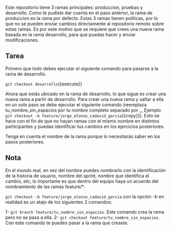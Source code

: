 Este repositorio tiene 3 ramas principales: produccion, pruebas y desarrollo. Como te pudiste dar cuenta en el paso anterior, la rama de produccion es la rama por defecto. Estas 3 ramas tienen políticas, por lo que no se pueden enviar cambios directamente al repositorio remoto sobre estas ramas. Es por este motivo que se requiere que crees una nueva rama basada en la rama desarrollo, para que puedas hacer y enviar modificaciones.

## Tarea

Primero que todo debes ejecutar el siguiente comando para pasarse a la rama de desarrollo.

`git checkout desarrollo`{{execute}}

Ahora que estás ubicado en la rama de desarrollo, lo que sigue es crear una nueva rama a partir de desarrollo. Para crear una nueva rama y saltar a ella en un solo paso se debe ejecutar el siguiente comando (reemplaza tu_nombre_sin\_espacios por tu nombre completo separado por \_, Ejemplo `git checkout -b feature/jorge_alonso_cadavid_garcia`{{copy}}). Esto se hace con el fin de que no hayan ramas con el mismo nombre en distintos participantes y puedas identificar tus cambios en los ejercicios posteriores.
 
Tenga en cuenta el nombre de la rama porque lo necesitarás saber en los pasos posteriores.

## Nota

En el mundo real, en vez del nombre puedes nombrarlo con la identificación de la historia de usuario, nombre del sprint, nombre que identifica el cambio, etc, lo importante es que dentro del equipo haya un acuerdo del nombramiento de las ramas feature/*.

`git checkout -b feature/jorge_alonso_cadavid_garcia` con la opción -b en realidad es un atajo de los siguientes 2 comandos:

1- `git branch feature/tu_nombre_sin_espacios`. Este comando crea la rama pero no se pasa a ella.
2- `git checkout feature/tu_nombre_sin_espacios`. Con este comando te puedes pasar a la rama que creaste.